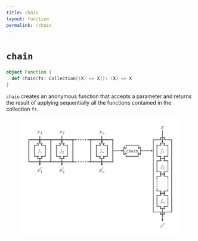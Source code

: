 ```yaml
---
title: chain
layout: function
permalink: /chain
---
```


# `chain`

~~~ scala
object Function {
  def chain(fs: Collection[(X) => X]): (X) => X
}
~~~

`chain` creates an anonymous function that accepts a parameter and returns the result of applying sequentially all the functions contained in the collection `fs`.

<figure class="diagram">
  <img src="images/chain.svg" alt="chain function">
  <!-- <figcaption class="diagram-desc"></figcaption> -->
</figure>
